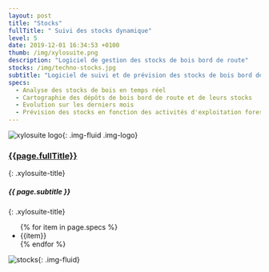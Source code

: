 ```yaml
---
layout: post
title: "Stocks"
fullTitle: " Suivi des stocks dynamique"
level: 5
date: 2019-12-01 16:34:53 +0100
thumb: /img/xylosuite.png
description: "Logiciel de gestion des stocks de bois bord de route"
stocks: /img/techno-stocks.jpg
subtitle: "Logiciel de suivi et de prévision des stocks de bois bord de route"
specs:
  - Analyse des stocks de bois en temps réel
  - Cartographie des dépôts de bois bord de route et de leurs stocks
  - Evolution sur les derniers mois
  - Prévision des stocks en fonction des activités d'exploitation forestière planifiées et des commandes en cours
---
```


![xylosuite logo]({{page.thumb}}){: .img-fluid .img-logo}

### <a href='./intro#applis' class="text-dark"><i class="fas fa-chevron-left mr-2"></i>{{page.fullTitle}}</a>
{: .xylosuite-title}
##### <strong>{{ page.subtitle }} </strong>
{: .xylosuite-title}

<ul class="list-group my-4">
{% for item in page.specs %}
  <li class="list-group-item">{{item}}</li>
{% endfor %}
</ul> 

![stocks]({{page.stocks}}){: .img-fluid}
